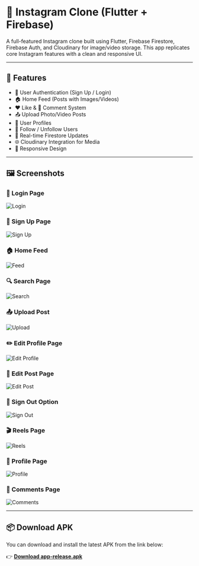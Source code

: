 # 📸 Instagram Clone (Flutter + Firebase)

A full-featured Instagram clone built using Flutter, Firebase Firestore, Firebase Auth, and Cloudinary for image/video storage. This app replicates core Instagram features with a clean and responsive UI.

---

## 🚀 Features

- 🔐 User Authentication (Sign Up / Login)
- 🏠 Home Feed (Posts with Images/Videos)
- ❤️ Like & 💬 Comment System
- 📤 Upload Photo/Video Posts
- 👤 User Profiles
- 👥 Follow / Unfollow Users
- 📅 Real-time Firestore Updates
- 🌐 Cloudinary Integration for Media
- 📱 Responsive Design

---

## 🖼 Screenshots

### 🔐 Login Page
![Login](https://github.com/user-attachments/assets/a7158ad2-6060-4b01-951d-3806207ddf8e)

### 🔐 Sign Up Page
![Sign Up](https://github.com/user-attachments/assets/f4b2ffb7-4ae6-4b94-a7d8-5a126242f7fd)

### 🏠 Home Feed
![Feed](https://github.com/user-attachments/assets/ca6d9560-9e12-4560-b458-10a5cd1c8700)

### 🔍 Search Page
![Search](https://github.com/user-attachments/assets/790869a7-67c6-4318-b087-e8314eda9000)

### 📤 Upload Post
![Upload](https://github.com/user-attachments/assets/e0a142c0-26ba-40fa-8ebd-beb73b4f8c2c)

### ✏️ Edit Profile Page
![Edit Profile](https://github.com/user-attachments/assets/d3f30e65-8b26-4cfa-b71d-61e5c5b99d76)

### 📝 Edit Post Page
![Edit Post](https://github.com/user-attachments/assets/278afeb9-02d2-4ff7-a91f-740584e49146)

### 🚪 Sign Out Option
![Sign Out](https://github.com/user-attachments/assets/64462a85-5346-4548-bb16-fbc735563d68)

### 🎬 Reels Page
![Reels](https://github.com/user-attachments/assets/1fa008fc-7ea8-4ae6-a94b-85ffa63c2177)

### 👤 Profile Page
![Profile](https://github.com/user-attachments/assets/31d9b909-53f9-4269-bd90-c3110e039161)

### 💬 Comments Page
![Comments](https://github.com/user-attachments/assets/896a09d5-1e59-46d5-9dd7-3432644c71cf)

---

## 📦 Download APK

You can download and install the latest APK from the link below:

👉 [**Download app-release.apk**](build/app/outputs/flutter-apk/app-release.apk)
